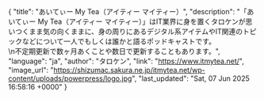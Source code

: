 {
    "title": "あいてぃー My Tea（アイティー マイティー）",
    "description": "「あいてぃー My Tea（アイティー マイティー）」はIT業界に身を置くタロケンが思いつくまま気の向くままに、身の周りにあるデジタル系アイテムやIT関連のトピックなどについて一人でもしくは誰かと語るポッドキャストです。<br />\n不定期更新で数ヶ月あくことや数日で更新することもあります。",
    "language": "ja",
    "author": "タロケン",
    "link": "https://www.itmytea.net/",
    "image_url": "https://shizumac.sakura.ne.jp/itmytea.net/wp-content/uploads/powerpress/logo.jpg",
    "last_updated": "Sat, 07 Jun 2025 16:58:16 +0000"
}